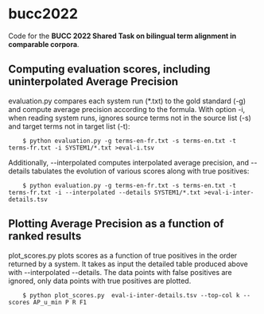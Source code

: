 # bucc2022
Code for the __BUCC 2022 Shared Task on bilingual term alignment in comparable corpora__.

## Computing evaluation scores, including uninterpolated Average Precision

evaluation.py compares each system run (*.txt) to the gold standard (-g) and compute average precision according to the formula.  With option -i, when reading system runs, ignores source terms not in the source list (-s) and target terms not in target list (-t):

```
    $ python evaluation.py -g terms-en-fr.txt -s terms-en.txt -t terms-fr.txt -i SYSTEM1/*.txt >eval-i.tsv
```

Additionally, --interpolated computes interpolated average precision, and --details tabulates the evolution of various scores along with true positives:

```
    $ python evaluation.py -g terms-en-fr.txt -s terms-en.txt -t terms-fr.txt -i --interpolated --details SYSTEM1/*.txt >eval-i-inter-details.tsv
```

## Plotting Average Precision as a function of ranked results

plot_scores.py plots scores as a function of true positives in the order returned by a system.  It takes as input the detailed table produced above with --interpolated --details.  The data points with false positives are ignored, only data points with true positives are plotted.

```
	$ python plot_scores.py  eval-i-inter-details.tsv --top-col k --scores AP_u_min P R F1
```
